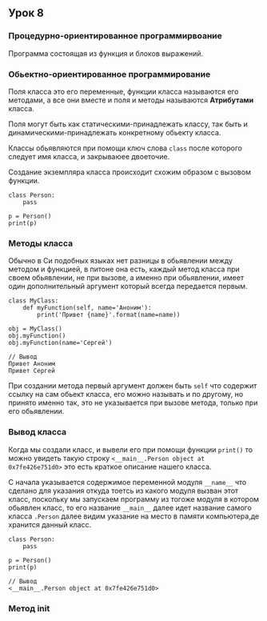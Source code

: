 ## Урок 8

### Процедурно-ориентированное программирвоание
Программа состоящая из функция и блоков выражений.

### Обьектно-ориентированное программирование
Поля класса это его переменные, функции класса называются его методами,
а все они вместе и поля и методы называются **Атрибутами** класса.

Поля могут быть как статическими-принадлежать классу, так быть и 
динамическими-принадлежать конкретному обьекту класса.

Классы обьявляются при помощи ключ слова `class` после которого следует 
имя класса, и закрываюее двоеточие. 

Создание экземпляра класса происходит схожим образом с вызовом функции.

    class Person:
        pass

    p = Person()
    print(p)

### Методы класса
Обычно в Си подобных языках нет разницы в обьявлении между методом 
и функцией, в питоне она есть, каждый метод класса при своем обьявлении,
не при вызове, а именно при обьявлении, имеет один дополнительный аргумент
который всегда передается первым.

    class MyClass:
        def myFunction(self, name='Аноним'):
            print('Привет {name}'.format(name=name))
        
    obj = MyClass()
    obj.myFunction()
    obj.myFunction(name='Сергей')

    // Вывод
    Привет Аноним
    Привет Сергей

При создании метода первый аргумент должен быть `self` что содержит 
ссылку на сам обьект класса, его можно называть и по другому, но принято 
именно так, это не указывается при вызове метода, только при его обьявлении.

### Вывод класса
Когда мы создали класс, и вывели его при помощи функции `print()` то можно 
увидеть такую строку `<__main__.Person object at 0x7fe426e751d0>` это есть 
краткое описание нашего класса.

С начала указывается содержимое переменной модуля `__name__` что сделано для 
указания откуда тоетсь из какого модуля вызван этот класс, поскольку мы 
запускаем программу из тогоже модуля в котором обьявлен класс, то его название
`__main__` далее идет название самого класса `.Person` далее видим указание
на место в памяти компьютера,де хранится данный класс.


    class Person:
        pass

    p = Person()
    print(p)

    // Вывод
    <__main__.Person object at 0x7fe426e751d0>

### Метод __init__















